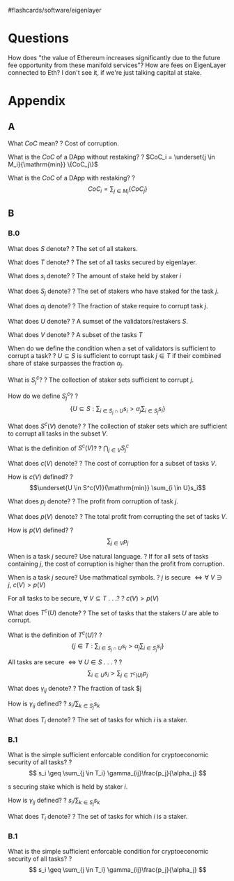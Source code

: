 
#flashcards/software/eigenlayer

# Questions

How does "the value of Ethereum increases significantly due to the future fee opportunity from these manifold services"? How are fees on EigenLayer connected to Eth? I don't see it, if we're just talking capital at stake.

# Appendix

## A

What $CoC$ mean?
?
Cost of corruption.
<!--SR:2022-08-14,4,250-->

What is the $CoC$ of a DApp without restaking?
?
$CoC_i = \underset{j \in M_i}{\mathrm{min}} \{CoC_j\}$
<!--SR:2022-08-12,2,250-->

What is the $CoC$ of a DApp with restaking?
?
$$CoC_i = \sum_{j \in M_i} \{CoC_j\}$$
<!--SR:2022-08-14,4,250-->

## B

### B.0

What does $S$ denote?
?
The set of all stakers.
<!--SR:2022-08-13,3,250-->

What does $T$ denote?
?
The set of all tasks secured by eigenlayer.
<!--SR:2022-08-13,3,250-->

What does $s_i$ denote?
?
The amount of stake held by staker $i$
<!--SR:2022-08-14,3,230-->

What does $S_j$ denote?
?
The set of stakers who have staked for the task $j$.
<!--SR:2022-08-15,4,250-->

What does $\alpha_j$ denote?
?
The fraction of stake require to corrupt task $j$.
<!--SR:2022-08-14,4,250-->

What does $U$ denote?
?
A sumset of the validators/restakers $S$.
<!--SR:2022-08-12,2,250-->

What does $V$ denote?
?
A subset of the tasks $T$
<!--SR:2022-08-14,4,250-->

When do we define the condition when a set of validators is sufficient to corrupt a task?
?
$U \subseteq S$ is sufficient to corrupt task $j \in T$ if their combined share of stake surpasses the fraction $\alpha_j$.
<!--SR:2022-08-12,1,210-->

What is $S_j^c$?
?
The collection of staker sets sufficient to corrupt $j$.
<!--SR:2022-08-13,3,250-->

How do we define $S_j^c$?
?
$$
\{ U \subseteq S : \sum_{i \in S_j \cap U} s_i > \alpha_j \sum_{i \in S_j} s_i\}
$$
<!--SR:2022-08-12,2,250-->

What does $S^c(V)$ denote?
?
The collection of staker sets which are sufficient to corrupt all tasks in the subset $V$.
<!--SR:2022-08-15,4,250-->

What is the definition of $S^c(V)$?
?
$\bigcap_{j \in V} S_j^c$
<!--SR:2022-08-12,1,230-->

What does $c(V)$ denote?
?
The cost of corruption for a subset of tasks $V$.
<!--SR:2022-08-16,5,270-->

How is $c(V)$ defined?
?
$$\underset{U \in S^c(V)}{\mathrm{min}} \sum_{i \in U}s_i$$

What does $p_j$ denote?
?
The profit from corruption of task $j$.
<!--SR:2022-08-16,5,270-->

What does $p(V)$ denote?
?
The total profit from corrupting the set of tasks $V$.
<!--SR:2022-08-15,4,250-->

How is $p(V)$ defined?
?
$$\sum_{j \in V} p_j$$
<!--SR:2022-08-16,5,270-->

When is a task $j$ secure? Use natural language.
?
If for all sets of tasks containing $j$, the cost of corruption is higher than the profit from corruption.
<!--SR:2022-08-15,4,250-->

When is a task $j$ secure? Use mathmatical symbols.
?
$j$ is secure $\iff \forall\ V \ni j,\ c(V) > p(V)$
<!--SR:2022-08-12,1,230-->

For all tasks to be secure, $\forall\ V \subseteq T$ . . .?
?
$c(V) > p(V)$
<!--SR:2022-08-16,5,270-->

What does $T^c(U)$ denote?
?
The set of tasks that the stakers $U$ are able to corrupt.

What is the definition of $T^c(U)$?
?
$$
\{j \in T : \sum_{i \in S_j \cap U} s_i > \alpha_j \sum_{i \in S_j}s_i\}
$$


All tasks are secure $\iff \forall\ U \in S$ . . . ?
?
$$\sum_{i \in U}s_i > \sum_{j \in T^c(U)} p_j $$

What does $\gamma_{ij}$ denote?
?
The fraction of task $j

How is $\gamma_{ij}$ defined?
?
$s_i/\sum_{k \in S_j} s_k$
<!--SR:2022-08-12,1,230-->

What does $T_i$ denote?
?
The set of tasks for which $i$ is a staker.
<!--SR:2022-08-16,5,270-->

### B.1

What is the simple sufficient enforcable condition for cryptoeconomic security of all tasks?
?
$$
s_i \geq \sum_{j \in T_i} \gamma_{ij}\frac{p_j}{\alpha_j}
$$







s securing stake which is held by staker $i$.
<!--SR:2022-08-15,4,270-->

How is $\gamma_{ij}$ defined?
?
$s_i/\sum_{k \in S_j} s_k$
<!--SR:2022-08-12,1,230-->

What does $T_i$ denote?
?
The set of tasks for which $i$ is a staker.
<!--SR:2022-08-16,5,270-->

### B.1

What is the simple sufficient enforcable condition for cryptoeconomic security of all tasks?
?
$$
s_i \geq \sum_{j \in T_i} \gamma_{ij}\frac{p_j}{\alpha_j}
$$







